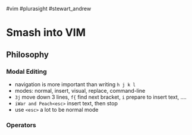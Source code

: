 #vim #plurasight #stewart_andrew


# Smash into VIM


## Philosophy
### Modal Editing
- navigation is more important than writing
`h j k l`
- modes: normal, insert, visual, replace, command-line
- `3j` move down 3 lines, `f{` find next bracket, `i` prepare to insert text, ....
- `iWar and Peach<esc>` insert text, then stop
- use `<esc>` a lot to be normal mode
### Operators

















